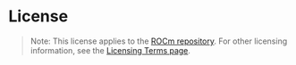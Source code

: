 # License

> Note: This license applies to the [ROCm repository](https://github.com/RadeonOpenCompute/ROCm). For other licensing information, see the [Licensing Terms page](./release/licensing).

```{include} ../LICENSE
```
